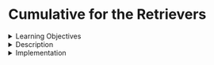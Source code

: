 # Cumulative for the Retrievers
<details><summary>Learning Objectives</summary>

# Learning Objectives for the Retrievers topic.

### Learning Objectives

After completing this module, associates should be able to:
- Return documents with an unstructured query
- Use Retrievers
 
</details>
<details><summary>Description</summary>

# Description of the Retrievers topic.

### Retrievers
A retriever functions as an interface designed to provide documents based on an unstructured query. Its scope is broader than that of a vector store. Unlike a vector store, a retriever isn't necessarily required to store documents; its primary function is to retrieve and return them. While vector stores can serve as the foundation for a retriever, there exist alternative types of retrievers.

Retrievers adhere to the Runnable interface, a fundamental component of the LangChain Expression Language (LCEL). This implies that they support invoke, ainvoke, stream, astream, batch, abatch, and astream_log calls.

Retrievers accept a string query as input and return a list of Document's as output.

</details>
<details><summary>Implementation</summary> 

# Implementation for the Retrievers topic

### Retrievers
We use a Chroma vector store-backed retriever. First:
```command
pip install chromadb
```
Then
```python
from langchain.embeddings import OpenAIEmbeddings
from langchain.text_splitter import CharacterTextSplitter
from langchain.vectorstores import Chroma

full_text = open("test_text.txt", "r").read()
text_splitter = CharacterTextSplitter(chunk_size=900, chunk_overlap=75)
texts = text_splitter.split_text(full_text)

embeddings = OpenAIEmbeddings()
db = Chroma.from_texts(texts, embeddings)
retriever = db.as_retriever()

retrieved_docs = retriever.invoke(
    "What questions are asked in the text?"
)
print(retrieved_docs[0].page_content)
```
Retrievers are Runnable's, so we can easily compose them with other Runnable objects:
```python
from langchain.chat_models import ChatOpenAI
from langchain.prompts import ChatPromptTemplate
from langchain.schema import StrOutputParser
from langchain.schema.runnable import RunnablePassthrough

template = """Answer the question based only on the following context:

{context}

Question: {question}
"""
prompt = ChatPromptTemplate.from_template(template)
model = ChatOpenAI()


def format_docs(docs):
    return "\n\n".join([d.page_content for d in docs])


chain = (
    {"context": retriever | format_docs, "question": RunnablePassthrough()}
    | prompt
    | model
    | StrOutputParser()
)

chain.invoke("What was the first question asked in the text?")
```
</details>

